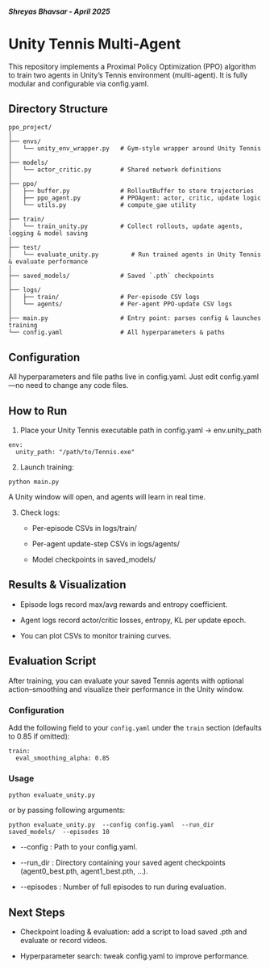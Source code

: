 
##### Shreyas Bhavsar - April 2025

# Unity Tennis Multi-Agent
This repository implements a Proximal Policy Optimization (PPO) algorithm to train two agents in Unity’s Tennis environment (multi-agent). It is fully modular and configurable via config.yaml.

## Directory Structure
```
ppo_project/
│
├── envs/
│   └── unity_env_wrapper.py   # Gym-style wrapper around Unity Tennis
│
├── models/
│   └── actor_critic.py        # Shared network definitions
│
├── ppo/
│   ├── buffer.py              # RolloutBuffer to store trajectories
│   ├── ppo_agent.py           # PPOAgent: actor, critic, update logic
│   └── utils.py               # compute_gae utility
│
├── train/
│   └── train_unity.py         # Collect rollouts, update agents, logging & model saving
│
├── test/
│   └── evaluate_unity.py         # Run trained agents in Unity Tennis & evaluate performance
│
├── saved_models/              # Saved `.pth` checkpoints
│
├── logs/
│   ├── train/                 # Per-episode CSV logs
│   └── agents/                # Per-agent PPO-update CSV logs
│
├── main.py                    # Entry point: parses config & launches training
└── config.yaml                # All hyperparameters & paths
```


## Configuration

All hyperparameters and file paths live in config.yaml.
Just edit config.yaml—no need to change any code files.


## How to Run

1. Place your Unity Tennis executable path in config.yaml → env.unity_path

```
env:
  unity_path: "/path/to/Tennis.exe"
```

2. Launch training:

```
python main.py 
```

A Unity window will open, and agents will learn in real time.

3. Check logs:

	* Per-episode CSVs in logs/train/

	* Per-agent update-step CSVs in logs/agents/

	* Model checkpoints in saved_models/
	
	
## Results & Visualization

* Episode logs record max/avg rewards and entropy coefficient.

* Agent logs record actor/critic losses, entropy, KL per update epoch.

* You can plot CSVs to monitor training curves.


## Evaluation Script

After training, you can evaluate your saved Tennis agents with optional action–smoothing and visualize their performance in the Unity window.

### Configuration

Add the following field to your `config.yaml` under the `train` section (defaults to 0.85 if omitted):

```
train:
  eval_smoothing_alpha: 0.85   

```

### Usage

```
python evaluate_unity.py 
```

or by passing following arguments:

```
python evaluate_unity.py  --config config.yaml  --run_dir saved_models/  --episodes 10
```

* --config :
	Path to your config.yaml.

* --run_dir : 
	Directory containing your saved agent checkpoints (agent0_best.pth, agent1_best.pth, …).

* --episodes :
	Number of full episodes to run during evaluation.
	

## Next Steps

* Checkpoint loading & evaluation: add a script to load saved .pth and evaluate or record videos.

* Hyperparameter search: tweak config.yaml to improve performance.
